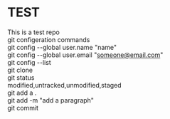 # TEST
This is a test repo<br>
git configeration commands<br>
git config --global user.name "name"<br>
git config --global user.email "someone@email.com"<br>
git config --list<br>
git clone <br>
git status<br>modified,untracked,unmodified,staged<br>
git add a .<br>
git add -m "add a paragraph"<br>
git commit<br>


